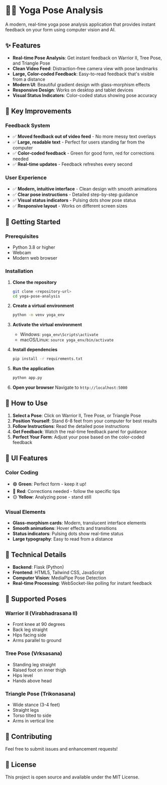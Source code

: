 # 🧘‍♀️ Yoga Pose Analysis

A modern, real-time yoga pose analysis application that provides instant feedback on your form using computer vision and AI.

## ✨ Features

- **Real-time Pose Analysis**: Get instant feedback on Warrior II, Tree Pose, and Triangle Pose
- **Clean Video Feed**: Distraction-free camera view with pose landmarks
- **Large, Color-coded Feedback**: Easy-to-read feedback that's visible from a distance
- **Modern UI**: Beautiful gradient design with glass-morphism effects
- **Responsive Design**: Works on desktop and tablet devices
- **Visual Status Indicators**: Color-coded status showing pose accuracy

## 🎯 Key Improvements

### Feedback System
- ✅ **Moved feedback out of video feed** - No more messy text overlays
- ✅ **Large, readable text** - Perfect for users standing far from the computer
- ✅ **Color-coded feedback** - Green for good form, red for corrections needed
- ✅ **Real-time updates** - Feedback refreshes every second

### User Experience
- ✅ **Modern, intuitive interface** - Clean design with smooth animations
- ✅ **Clear pose instructions** - Detailed step-by-step guidance
- ✅ **Visual status indicators** - Pulsing dots show pose status
- ✅ **Responsive layout** - Works on different screen sizes

## 🚀 Getting Started

### Prerequisites
- Python 3.8 or higher
- Webcam
- Modern web browser

### Installation

1. **Clone the repository**
   ```bash
   git clone <repository-url>
   cd yoga-pose-analysis
   ```

2. **Create a virtual environment**
   ```bash
   python -m venv yoga_env
   ```

3. **Activate the virtual environment**
   - Windows: `yoga_env\Scripts\activate`
   - macOS/Linux: `source yoga_env/bin/activate`

4. **Install dependencies**
   ```bash
   pip install -r requirements.txt
   ```

5. **Run the application**
   ```bash
   python app.py
   ```

6. **Open your browser**
   Navigate to `http://localhost:5000`

## 📱 How to Use

1. **Select a Pose**: Click on Warrior II, Tree Pose, or Triangle Pose
2. **Position Yourself**: Stand 6-8 feet from your computer for best results
3. **Follow Instructions**: Read the detailed pose instructions
4. **Get Feedback**: Watch the real-time feedback panel for guidance
5. **Perfect Your Form**: Adjust your pose based on the color-coded feedback

## 🎨 UI Features

### Color Coding
- 🟢 **Green**: Perfect form - keep it up!
- 🔴 **Red**: Corrections needed - follow the specific tips
- 🟡 **Yellow**: Analyzing pose - stand still

### Visual Elements
- **Glass-morphism cards**: Modern, translucent interface elements
- **Smooth animations**: Hover effects and transitions
- **Status indicators**: Pulsing dots show real-time status
- **Large typography**: Easy to read from a distance

## 🔧 Technical Details

- **Backend**: Flask (Python)
- **Frontend**: HTML5, Tailwind CSS, JavaScript
- **Computer Vision**: MediaPipe Pose Detection
- **Real-time Processing**: WebSocket-like polling for instant feedback

## 🎯 Supported Poses

### Warrior II (Virabhadrasana II)
- Front knee at 90 degrees
- Back leg straight
- Hips facing side
- Arms parallel to ground

### Tree Pose (Vrksasana)
- Standing leg straight
- Raised foot on inner thigh
- Hips level
- Hands above head

### Triangle Pose (Trikonasana)
- Wide stance (3-4 feet)
- Straight legs
- Torso tilted to side
- Arms in vertical line

## 🤝 Contributing

Feel free to submit issues and enhancement requests!

## 📄 License

This project is open source and available under the MIT License.